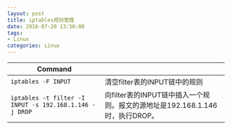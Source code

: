 ```yaml
---
layout: post
title: iptables规则管理
date: 2016-07-20 13:50:00
tags:
- Linux
categories: Linux
---
```



|                               Command                                   |                                                    |
| ----------------------------------------------------------------------- | -------------------------------------------------- |
| `iptables -F INPUT`                                                     | 清空filter表的INPUT链中的规则                        |
| `iptables -t filter -I INPUT -s 192.168.1.146 -j DROP`                  | 向filter表的INPUT链中插入一个规则。报文的源地址是192.168.1.146时，执行DROP。   |          



